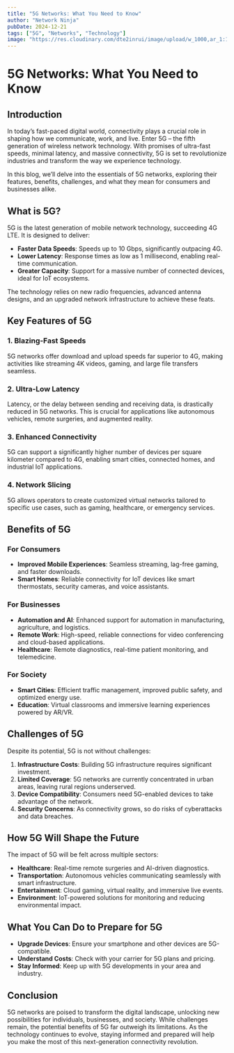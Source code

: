 ```yaml
---
title: "5G Networks: What You Need to Know"
author: "Network Ninja"
pubDate: 2024-12-21
tags: ["5G", "Networks", "Technology"]
image: "https://res.cloudinary.com/dte2inrui/image/upload/w_1000,ar_1:1,c_fill,g_auto,e_art:hokusai/v1735606083/5g_kzs4gp.jpg"
---
```


# 5G Networks: What You Need to Know

## Introduction

In today’s fast-paced digital world, connectivity plays a crucial role in shaping how we communicate, work, and live. Enter 5G – the fifth generation of wireless network technology. With promises of ultra-fast speeds, minimal latency, and massive connectivity, 5G is set to revolutionize industries and transform the way we experience technology.

In this blog, we’ll delve into the essentials of 5G networks, exploring their features, benefits, challenges, and what they mean for consumers and businesses alike.

## What is 5G?

5G is the latest generation of mobile network technology, succeeding 4G LTE. It is designed to deliver:

- **Faster Data Speeds**: Speeds up to 10 Gbps, significantly outpacing 4G.
- **Lower Latency**: Response times as low as 1 millisecond, enabling real-time communication.
- **Greater Capacity**: Support for a massive number of connected devices, ideal for IoT ecosystems.

The technology relies on new radio frequencies, advanced antenna designs, and an upgraded network infrastructure to achieve these feats.

## Key Features of 5G

### 1. Blazing-Fast Speeds

5G networks offer download and upload speeds far superior to 4G, making activities like streaming 4K videos, gaming, and large file transfers seamless.

### 2. Ultra-Low Latency

Latency, or the delay between sending and receiving data, is drastically reduced in 5G networks. This is crucial for applications like autonomous vehicles, remote surgeries, and augmented reality.

### 3. Enhanced Connectivity

5G can support a significantly higher number of devices per square kilometer compared to 4G, enabling smart cities, connected homes, and industrial IoT applications.

### 4. Network Slicing

5G allows operators to create customized virtual networks tailored to specific use cases, such as gaming, healthcare, or emergency services.

## Benefits of 5G

### For Consumers

- **Improved Mobile Experiences**: Seamless streaming, lag-free gaming, and faster downloads.
- **Smart Homes**: Reliable connectivity for IoT devices like smart thermostats, security cameras, and voice assistants.

### For Businesses

- **Automation and AI**: Enhanced support for automation in manufacturing, agriculture, and logistics.
- **Remote Work**: High-speed, reliable connections for video conferencing and cloud-based applications.
- **Healthcare**: Remote diagnostics, real-time patient monitoring, and telemedicine.

### For Society

- **Smart Cities**: Efficient traffic management, improved public safety, and optimized energy use.
- **Education**: Virtual classrooms and immersive learning experiences powered by AR/VR.

## Challenges of 5G

Despite its potential, 5G is not without challenges:

1. **Infrastructure Costs**: Building 5G infrastructure requires significant investment.
2. **Limited Coverage**: 5G networks are currently concentrated in urban areas, leaving rural regions underserved.
3. **Device Compatibility**: Consumers need 5G-enabled devices to take advantage of the network.
4. **Security Concerns**: As connectivity grows, so do risks of cyberattacks and data breaches.

## How 5G Will Shape the Future

The impact of 5G will be felt across multiple sectors:

- **Healthcare**: Real-time remote surgeries and AI-driven diagnostics.
- **Transportation**: Autonomous vehicles communicating seamlessly with smart infrastructure.
- **Entertainment**: Cloud gaming, virtual reality, and immersive live events.
- **Environment**: IoT-powered solutions for monitoring and reducing environmental impact.

## What You Can Do to Prepare for 5G

- **Upgrade Devices**: Ensure your smartphone and other devices are 5G-compatible.
- **Understand Costs**: Check with your carrier for 5G plans and pricing.
- **Stay Informed**: Keep up with 5G developments in your area and industry.

## Conclusion

5G networks are poised to transform the digital landscape, unlocking new possibilities for individuals, businesses, and society. While challenges remain, the potential benefits of 5G far outweigh its limitations. As the technology continues to evolve, staying informed and prepared will help you make the most of this next-generation connectivity revolution.
